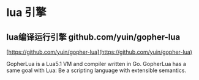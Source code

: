 # lua 引擎

## lua编译运行引擎 github.com/yuin/gopher-lua

[https://github.com/yuin/gopher-lua](https://github.com/yuin/gopher-lua)

GopherLua is a Lua5.1 VM and compiler written in Go.
GopherLua has a same goal with Lua: Be a scripting language with extensible semantics.
